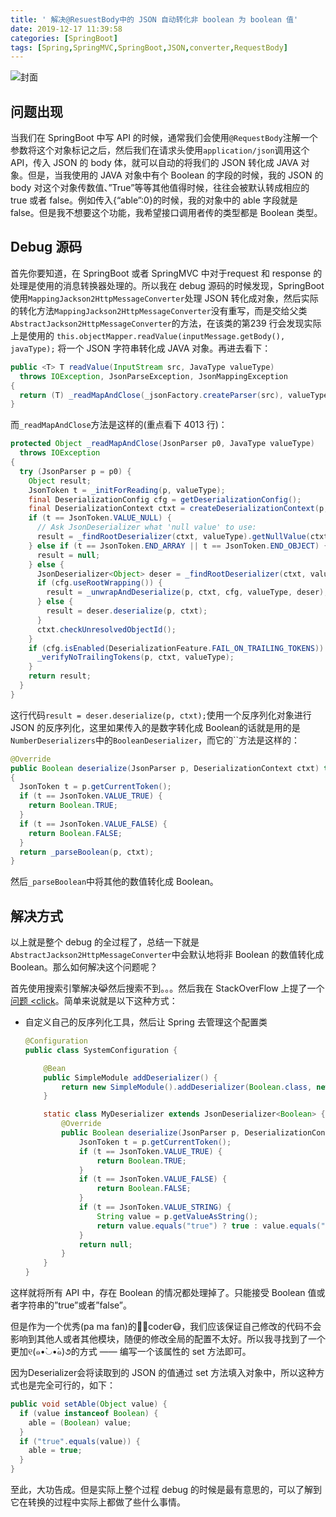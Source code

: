 ```yaml
---
title: ' 解决@ResuestBody中的 JSON 自动转化非 boolean 为 boolean 值'
date: 2019-12-17 11:39:58
categories: [SpringBoot]
tags: [Spring,SpringMVC,SpringBoot,JSON,converter,RequestBody]
---
```


![封面](code.jpg)

<!--more-->

## 问题出现

当我们在 SpringBoot 中写 API 的时候，通常我们会使用`@RequestBody`注解一个参数将这个对象标记之后，然后我们在请求头使用`application/json`调用这个 API，传入 JSON 的 body 体，就可以自动的将我们的 JSON 转化成 JAVA 对象。但是，当我使用的 JAVA 对象中有个 Boolean 的字段的时候，我的 JSON 的 body 对这个对象传数值、”True”等等其他值得时候，往往会被默认转成相应的 true 或者 false。例如传入{“able”:0}的时候，我的对象中的 able 字段就是 false。但是我不想要这个功能，我希望接口调用者传的类型都是 Boolean 类型。

## Debug 源码

首先你要知道，在 SpringBoot 或者 SpringMVC 中对于request 和 response 的处理是使用的消息转换器处理的。所以我在 debug 源码的时候发现，SpringBoot 使用`MappingJackson2HttpMessageConverter`处理 JSON 转化成对象，然后实际的转化方法`MappingJackson2HttpMessageConverter`没有重写，而是交给父类`AbstractJackson2HttpMessageConverter`的方法，在该类的第239 行会发现实际上是使用的 `this.objectMapper.readValue(inputMessage.getBody(), javaType);` 将一个 JSON 字符串转化成 JAVA 对象。再进去看下：

```java
public <T> T readValue(InputStream src, JavaType valueType)
  throws IOException, JsonParseException, JsonMappingException
{
  return (T) _readMapAndClose(_jsonFactory.createParser(src), valueType);
} 
```

而`_readMapAndClose`方法是这样的(重点看下 4013 行)：

```java
protected Object _readMapAndClose(JsonParser p0, JavaType valueType)
  throws IOException
{
  try (JsonParser p = p0) {
    Object result;
    JsonToken t = _initForReading(p, valueType);
    final DeserializationConfig cfg = getDeserializationConfig();
    final DeserializationContext ctxt = createDeserializationContext(p, cfg);
    if (t == JsonToken.VALUE_NULL) {
      // Ask JsonDeserializer what 'null value' to use:
      result = _findRootDeserializer(ctxt, valueType).getNullValue(ctxt);
    } else if (t == JsonToken.END_ARRAY || t == JsonToken.END_OBJECT) {
      result = null;
    } else {
      JsonDeserializer<Object> deser = _findRootDeserializer(ctxt, valueType);
      if (cfg.useRootWrapping()) {
        result = _unwrapAndDeserialize(p, ctxt, cfg, valueType, deser);
      } else {
        result = deser.deserialize(p, ctxt);
      }
      ctxt.checkUnresolvedObjectId();
    }
    if (cfg.isEnabled(DeserializationFeature.FAIL_ON_TRAILING_TOKENS)) {
      _verifyNoTrailingTokens(p, ctxt, valueType);
    }
    return result;
  }
}
```

这行代码`result = deser.deserialize(p, ctxt);`使用一个反序列化对象进行 JSON 的反序列化，这里如果传入的是数字转化成 Boolean的话就是用的是`NumberDeserializers`中的`BooleanDeserializer`，而它的``方法是这样的：

```java
@Override
public Boolean deserialize(JsonParser p, DeserializationContext ctxt) throws IOException
{
  JsonToken t = p.getCurrentToken();
  if (t == JsonToken.VALUE_TRUE) {
    return Boolean.TRUE;
  }
  if (t == JsonToken.VALUE_FALSE) {
    return Boolean.FALSE;
  }
  return _parseBoolean(p, ctxt);
}
```

然后`_parseBoolean`中将其他的数值转化成 Boolean。

## 解决方式

以上就是整个 debug 的全过程了，总结一下就是`AbstractJackson2HttpMessageConverter`中会默认地将非 Boolean 的数值转化成 Boolean。那么如何解决这个问题呢？

首先使用搜索引擎解决😹然后搜索不到。。。然后我在 StackOverFlow 上提了一个[问题 <click](https://stackoverflow.com/questions/59353379/springboot-atomically-convert-integer-to-boolean-with-requestbody-annotation-h/59355180#59355180)。简单来说就是以下这种方式：

- 自定义自己的反序列化工具，然后让 Spring 去管理这个配置类

  ```java
  @Configuration
  public class SystemConfiguration {
  
      @Bean
      public SimpleModule addDeserializer() {
          return new SimpleModule().addDeserializer(Boolean.class, new MyDeserializer());
      }
  
      static class MyDeserializer extends JsonDeserializer<Boolean> {
          @Override
          public Boolean deserialize(JsonParser p, DeserializationContext ctxt) throws IOException {
              JsonToken t = p.getCurrentToken();
              if (t == JsonToken.VALUE_TRUE) {
                  return Boolean.TRUE;
              }
              if (t == JsonToken.VALUE_FALSE) {
                  return Boolean.FALSE;
              }
              if (t == JsonToken.VALUE_STRING) {
                  String value = p.getValueAsString();
                  return value.equals("true") ? true : value.equals("false") ? false : null;
              }
              return null;
          }
      }
  }
  ```

这样就将所有 API 中，存在 Boolean 的情况都处理掉了。只能接受 Boolean 值或者字符串的”true”或者”false”。

但是作为一个优秀(pa ma fan)的👩‍💻coder😷，我们应该保证自己修改的代码不会影响到其他人或者其他模块，随便的修改全局的配置不太好。所以我寻找到了一个更加୧(๑•̀◡•́๑)૭的方式 —— 编写一个该属性的 set 方法即可。

因为Deserializer会将读取到的 JSON 的值通过 set 方法填入对象中，所以这种方式也是完全可行的，如下：

```java
public void setAble(Object value) {
  if (value instanceof Boolean) {
    able = (Boolean) value;
  }
  if ("true".equals(value)) {
    able = true;
  }
}
```

至此，大功告成。但是实际上整个过程 debug 的时候是最有意思的，可以了解到它在转换的过程中实际上都做了些什么事情。